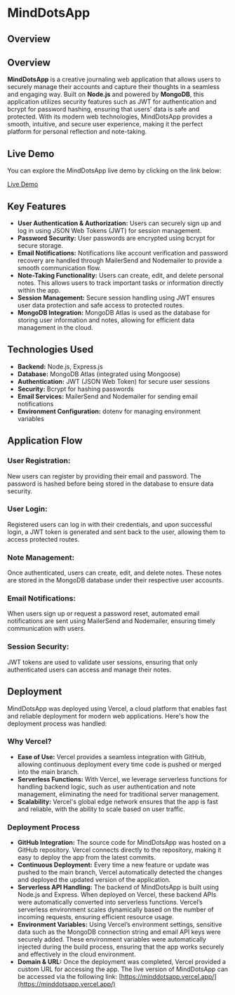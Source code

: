 # MindDotsApp

## Overview

## Overview

**MindDotsApp** is a creative journaling web application that allows users to securely manage their accounts and capture their thoughts in a seamless and engaging way. Built on **Node.js** and powered by **MongoDB**, this application utilizes  security features such as JWT for authentication and bcrypt for password hashing, ensuring that users' data is safe and protected. With its modern web technologies, MindDotsApp provides a smooth, intuitive, and secure user experience, making it the perfect platform for personal reflection and note-taking.

## Live Demo

You can explore the MindDotsApp live demo by clicking on the link below:

[Live Demo](https://minddotsapp.vercel.app/)

## Key Features

*   **User Authentication & Authorization:** Users can securely sign up and log in using JSON Web Tokens (JWT) for session management.
*   **Password Security:** User passwords are encrypted using bcrypt for secure storage.
*   **Email Notifications:** Notifications like account verification and password recovery are handled through MailerSend and Nodemailer to provide a smooth communication flow.
*   **Note-Taking Functionality:** Users can create, edit, and delete personal notes. This allows users to track important tasks or information directly within the app.
*   **Session Management:** Secure session handling using JWT ensures user data protection and safe access to protected routes.
*   **MongoDB Integration:** MongoDB Atlas is used as the database for storing user information and notes, allowing for efficient data management in the cloud.

## Technologies Used

*   **Backend:** Node.js, Express.js
*   **Database:** MongoDB Atlas (integrated using Mongoose)
*   **Authentication:** JWT (JSON Web Token) for secure user sessions
*   **Security:** Bcrypt for hashing passwords
*   **Email Services:** MailerSend and Nodemailer for sending email notifications
*   **Environment Configuration:** dotenv for managing environment variables

## Application Flow

### User Registration:

New users can register by providing their email and password. The password is hashed before being stored in the database to ensure data security.

### User Login:

Registered users can log in with their credentials, and upon successful login, a JWT token is generated and sent back to the user, allowing them to access protected routes.

### Note Management:

Once authenticated, users can create, edit, and delete notes. These notes are stored in the MongoDB database under their respective user accounts.

### Email Notifications:

When users sign up or request a password reset, automated email notifications are sent using MailerSend and Nodemailer, ensuring timely communication with users.

### Session Security:

JWT tokens are used to validate user sessions, ensuring that only authenticated users can access and manage their notes.

## Deployment

MindDotsApp was deployed using Vercel, a cloud platform that enables fast and reliable deployment for modern web applications. Here's how the deployment process was handled:

### Why Vercel?

*   **Ease of Use:** Vercel provides a seamless integration with GitHub, allowing continuous deployment every time code is pushed or merged into the main branch.
*   **Serverless Functions:** With Vercel, we leverage serverless functions for handling backend logic, such as user authentication and note management, eliminating the need for traditional server management.
*   **Scalability:** Vercel's global edge network ensures that the app is fast and reliable, with the ability to scale based on user traffic.

### Deployment Process

*   **GitHub Integration:** The source code for MindDotsApp was hosted on a GitHub repository. Vercel connects directly to the repository, making it easy to deploy the app from the latest commits.
*   **Continuous Deployment:** Every time a new feature or update was pushed to the main branch, Vercel automatically detected the changes and deployed the updated version of the application.
*   **Serverless API Handling:** The backend of MindDotsApp is built using Node.js and Express. When deployed on Vercel, these backend APIs were automatically converted into serverless functions. Vercel’s serverless environment scales dynamically based on the number of incoming requests, ensuring efficient resource usage.
*   **Environment Variables:** Using Vercel’s environment settings, sensitive data such as the MongoDB connection string and email API keys were securely added. These environment variables were automatically injected during the build process, ensuring that the app works securely and effectively in the cloud environment.
*   **Domain & URL:** Once the deployment was completed, Vercel provided a custom URL for accessing the app. The live version of MindDotsApp can be accessed via the following link: [https://minddotsapp.vercel.app/](https://minddotsapp.vercel.app/)
